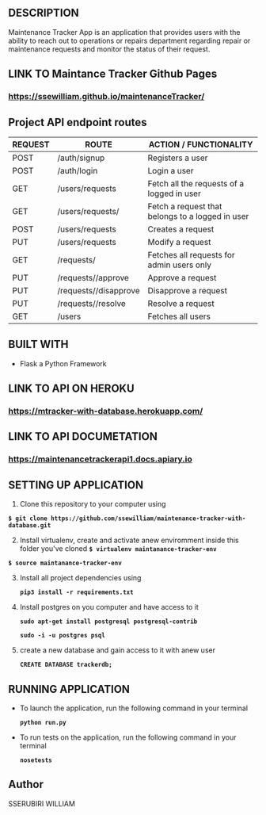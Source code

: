 ## DESCRIPTION
Maintenance Tracker App is an application that provides users with the ability
to reach out to operations or repairs department regarding repair or maintenance
requests and monitor the status of their request.

## LINK TO Maintance Tracker Github Pages
### https://ssewilliam.github.io/maintenanceTracker/

## Project API endpoint routes
| REQUEST | ROUTE | ACTION / FUNCTIONALITY |
| ------- | ----- | ---------------------- |
|   POST  | /auth/signup    | Registers a user |
|   POST  | /auth/login     | Login a user |
|   GET   | /users/requests | Fetch all the requests of a logged in user |
|   GET   | /users/requests/<requestId> | Fetch a request that belongs to a logged in user |
|   POST  | /users/requests | Creates a request |
|   PUT   | /users/requests | Modify a request |
|   GET   | /requests/ | Fetches all requests for admin users only |
|   PUT   | /requests/<requestId>/approve | Approve a request |
|   PUT   | /requests/<requestId>/disapprove | Disapprove a request |
|   PUT   | /requests/<requestId>/resolve    | Resolve a request |
|   GET   | /users | Fetches all users |

## BUILT WITH

*  Flask a Python Framework

## LINK TO API ON HEROKU
### https://mtracker-with-database.herokuapp.com/

## LINK TO API DOCUMETATION
### https://maintenancetrackerapi1.docs.apiary.io

## SETTING UP APPLICATION

1. Clone this repository to your computer using

  **```$ git clone https://github.com/ssewilliam/maintenance-tracker-with-database.git```**

2. Install virtualenv, create and activate anew enviromment inside this folder you've cloned
  **```$ virtualenv maintanance-tracker-env```**

  **```$ source maintanance-tracker-env```**

3. Install all project dependencies using

    **```pip3 install -r requirements.txt```**

4. Install postgres on you computer and have access to it

    **```sudo apt-get install postgresql postgresql-contrib```**

    **```sudo -i -u postgres psql```**

5. create a new database and gain access to it with anew user

    **```CREATE DATABASE trackerdb;```**


## RUNNING APPLICATION

*  To launch the application, run the following command in your terminal

    **```python run.py```**

* To run tests on the application, run the following command in your terminal

    **```nosetests```**

## Author

SSERUBIRI WILLIAM
